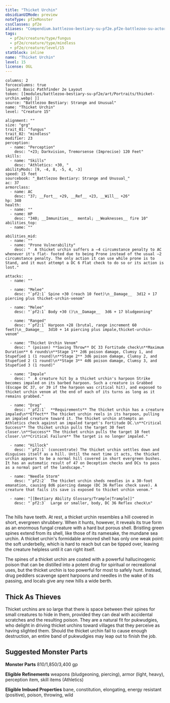 ```yaml
---
title: "Thicket Urchin"
obsidianUIMode: preview
noteType: pf2eMonster
cssClasses: pf2e
aliases: "Compendium.battlezoo-bestiary-su-pf2e.pf2e-battlezoo-su-actors.Actor.CSbc5PPRL34wdNm3" 
tags:
  - pf2e/creature/type/fungus
  - pf2e/creature/type/mindless
  - pf2e/creature/level/15
statblock: inline
name: "Thicket Urchin"
level: 15
license: OGL
---
```


```statblock
columns: 2
forcecolumns: true
layout: Basic Pathfinder 2e Layout
token: [[modules/battlezoo-bestiary-su-pf2e/art/Portraits/thicket-urchin.webp| ]]
source: "Battlezoo Bestiary: Strange and Unusual"
name: "Thicket Urchin"
level: "Creature 15"

alignment: ""
size: "grg"
trait_01: "fungus"
trait_02: "mindless"
modifier: 23
perception:
  - name: "Perception"
    desc: "+23; Darkvision, Tremorsense (Imprecise) 120 Feet"
skills:
  - name: "Skills"
    desc: "Athletics: +30, "
abilityMods: [9, -4, 8, -5, 4, -3]
speed: 15 feet
sourcebook: "_Battlezoo Bestiary: Strange and Unusual_"
ac: 37
armorclass:
  - name: AC
    desc: "37; __Fort__ +29, __Ref__ +23, __Will__ +26"
hp: 340
health:
  - name: ""
  - name: HP
    desc: "340; __Immunities__  mental; __Weaknesses__ fire 10"
abilities_top:
  - name: ""

abilities_mid:
  - name: ""
  - name: "Prone Vulnerability"
    desc: "  A thicket urchin suffers a –4 circumstance penalty to AC whenever it's flat- footed due to being Prone instead of the usual –2 circumstance penalty. The only action it can use while prone is to Stand, and it must attempt a DC 6 Flat check to do so or its action is lost."

attacks:
  - name: ""

  - name: "Melee"
    desc: "`pf2:1` Spine +30 (reach 10 feet)\n__Damage__  3d12 + 17 piercing plus thicket-urchin-venom"

  - name: "Melee"
    desc: "`pf2:1` Body +30 ()\n__Damage__  3d6 + 17 bludgeoning"

  - name: "Ranged"
    desc: "`pf2:1` Harpoon +28 (brutal, range increment 60 feet)\n__Damage__  3d10 + 14 piercing plus impale,thicket-urchin-venom"

  - name: "Thicket Urchin Venom"
    desc: " (poison) **Saving Throw** DC 33 Fortitude check\n**Maximum Duration** 6 rounds\n**Stage 1** 2d6 poison damage, Clumsy 1, and Stupefied 1 (1 round)\n**Stage 2** 3d6 poison damage, Clumsy 2, and Stupefied 2 (1 round)\n**Stage 3** 4d6 poison damage, Clumsy 3, and Stupefied 3 (1 round)"

  - name: "Impale"
    desc: "  A creature hit by a thicket urchin's harpoon Strike becomes impaled on its barbed harpoon. Such a creature is Grabbed (Escape DC 37, or 39 if the harpoon was critical hit), and exposed to thicket urchin venom at the end of each of its turns as long as it remains grabbed."

  - name: "Drag"
    desc: "`pf2:1`  **Requirements** The thicket urchin has a creature impaled\n**Effect** The thicket urchin reels in its harpoon, pulling an impaled creature toward it. The thicket urchin attempts an Athletics check against an impaled target's Fortitude DC.\n**Critical Success** The thicket urchin pulls the target 30 feet closer.\n**Success** The thicket urchin pulls the target 10 feet closer.\n**Critical Failure** The target is no longer impaled."

  - name: "Hillock"
    desc: "`pf2:1` (concentrate) The thicket urchin settles down and disguises itself as a hill. Until the next time it acts, the thicket urchin appears to be a normal hill covered in short evergreen bushes. It has an automatic result of 47 on Deception checks and DCs to pass as a normal part of the landscape."

  - name: "Needle Storm"
    desc: "`pf2:2`  The thicket urchin sheds needles in a 30-foot emanation, causing 8d6 piercing damage (DC 36 Reflex check save). A creature that fails its save is exposed to thicket urchin venom."

  - name: "[[Bestiary Ability Glossary/Trample|Trample]]"
    desc: "`pf2:3`  Large or smaller, body, DC 36 Reflex check\n"
 
```



The hills have teeth. At rest, a thicket urchin resembles a hill covered in short, evergreen shrubbery. When it hunts, however, it reveals its true form as an enormous fungal creature with a hard but porous shell. Bristling green spines extend from its shell, like those of its namesake, the mundane sea urchin. A thicket urchin's formidable armored shell has only one weak point: the soft underbelly, which is hard to reach but can be tipped over, leaving the creature helpless until it can right itself.

The spines of a thicket urchin are coated with a powerful hallucinogenic poison that can be distilled into a potent drug for spiritual or recreational uses, but the thicket urchin is too powerful for most to safely hunt. Instead, drug peddlers scavenge spent harpoons and needles in the wake of its passing, and locals give any new hills a wide berth.

## Thick As Thieves

Thicket urchins are so large that there is space between their spines for small creatures to hide in them, provided they can deal with accidental scratches and the resulting poison. They are a natural fit for pukwudgies, who delight in driving thicket urchins toward villages that they perceive as having slighted them. Should the thicket urchin fail to cause enough destruction, an entire band of pukwudgies may leap out to finish the job.

## Suggested Monster Parts

**Monster Parts** 810/1,850/3,400 gp

**Eligible Refinements** weapons (bludgeoning, piercing), armor (light, heavy), perception item, skill items (Athletics)

**Eligible Imbued Properties** bane, constitution, elongating, energy resistant (positive), poison, throwing, wild
